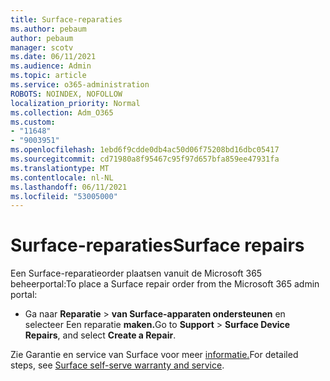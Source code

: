 ```yaml
---
title: Surface-reparaties
ms.author: pebaum
author: pebaum
manager: scotv
ms.date: 06/11/2021
ms.audience: Admin
ms.topic: article
ms.service: o365-administration
ROBOTS: NOINDEX, NOFOLLOW
localization_priority: Normal
ms.collection: Adm_O365
ms.custom:
- "11648"
- "9003951"
ms.openlocfilehash: 1ebd6f9cdde0db4ac50d06f75208bd16dbc05417
ms.sourcegitcommit: cd71980a8f95467c95f97d657bfa859ee47931fa
ms.translationtype: MT
ms.contentlocale: nl-NL
ms.lasthandoff: 06/11/2021
ms.locfileid: "53005000"
---
```

# <a name="surface-repairs"></a><span data-ttu-id="fa61e-102">Surface-reparaties</span><span class="sxs-lookup"><span data-stu-id="fa61e-102">Surface repairs</span></span>

<span data-ttu-id="fa61e-103">Een Surface-reparatieorder plaatsen vanuit de Microsoft 365 beheerportal:</span><span class="sxs-lookup"><span data-stu-id="fa61e-103">To place a Surface repair order from the Microsoft 365 admin portal:</span></span>

- <span data-ttu-id="fa61e-104">Ga naar **Reparatie**  >  **van Surface-apparaten ondersteunen** en selecteer Een reparatie **maken.**</span><span class="sxs-lookup"><span data-stu-id="fa61e-104">Go to **Support** > **Surface Device Repairs**, and select **Create a Repair**.</span></span> 

<span data-ttu-id="fa61e-105">Zie Garantie en service van Surface voor meer [informatie.](/surface/self-serve-warranty-service)</span><span class="sxs-lookup"><span data-stu-id="fa61e-105">For detailed steps, see [Surface self-serve warranty and service](/surface/self-serve-warranty-service).</span></span>